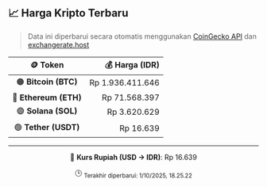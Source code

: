 

<!-- HARGA_KRIPTO -->
## 📈 Harga Kripto Terbaru

> Data ini diperbarui secara otomatis menggunakan [CoinGecko API](https://www.coingecko.com/) dan [exchangerate.host](https://exchangerate.host/)

<div align="center">

| 🪙 Token | 💰 Harga (IDR) |
|:------:|---------------:|
| 🟠 **Bitcoin (BTC)**   | Rp 1.936.411.646 |
| 🔵 **Ethereum (ETH)**  | Rp 71.568.397 |
| 🟣 **Solana (SOL)**    | Rp 3.620.629 |
| 🟢 **Tether (USDT)**   | Rp 16.639 |

---

💱 **Kurs Rupiah (USD → IDR)**: Rp 16.639

🕒 <sub>Terakhir diperbarui: 1/10/2025, 18.25.22</sub>

</div>
<!-- /HARGA_KRIPTO -->